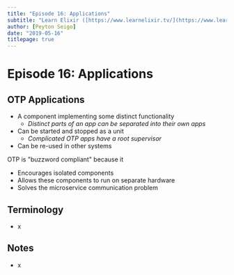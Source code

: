 ```yaml
---
title: "Episode 16: Applications"
subtitle: "Learn Elixir ([https://www.learnelixir.tv/](https://www.learnelixir.tv/))"
author: [Peyton Seigo]
date: "2019-05-16"
titlepage: true
---
```


# Episode 16: Applications

## OTP Applications

- A component implementing some distinct functionality
  - _Distinct parts of an app can be separated into their own apps_
- Can be started and stopped as a unit
  - _Complicated OTP apps have a root supervisor_
- Can be re-used in other systems

OTP is "buzzword compliant" because it

- Encourages isolated components
- Allows these components to run on separate hardware
- Solves the microservice communication problem

## Terminology

- x

## Notes

- x
